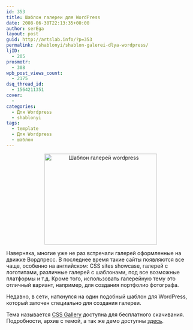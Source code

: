 ```yaml
---
id: 353
title: Шаблон галереи для WordPress
date: 2008-06-30T22:13:35+00:00
author: serEga
layout: post
guid: http://artslab.info/?p=353
permalink: /shablonyi/shablon-galerei-dlya-wordpress/
ljID:
  - 205
prosmotr:
  - 308
wpb_post_views_count:
  - 2175
dsq_thread_id:
  - 1564211351
cover:
  -
categories:
  - Для Wordpress
  - shablonyi
tags:
  - template
  - Для Wordpress
  - шаблон
---
```

<p style="text-align: center;">
  <a rel="lightbox" href="{{site.img_cdn}}/cssgalleryit7.gif"><img class="alignnone size-medium wp-image-354 aligncenter" title="cssgalleryit7" src="{{site.img_cdn}}/cssgalleryit7-300x243.gif" alt="Шаблон галерей wordpress" width="300" height="243" /></a>
</p>

Наверняка, многие уже не раз встречали галерей оформленные на движке Вордпресс. В последнее время такие сайты появляются все чаще, особенно на английском: CSS sites showcase, галерей с логотипами, различные галерей с шаблонами, под все возможные платформы и т.д. Кроме того, использовать галерейную тему это отличный вариант, например, для создания портфолио фотографа.

<!--more-->



Недавно, в сети, наткнулся на один подобный шаблон для WordPress, который заточен специально для создания галереи.

Тема называется <a href="http://www.osdesigner.net/wordpress-themes/css-gallery-theme/" target="_blank">CSS Gallery</a> доступна для бесплатного скачивания. Подробности, архив с темой, а так же демо доступны <a href="http://www.bestcssgallery.com/" target="_blank">здесь</a>.
